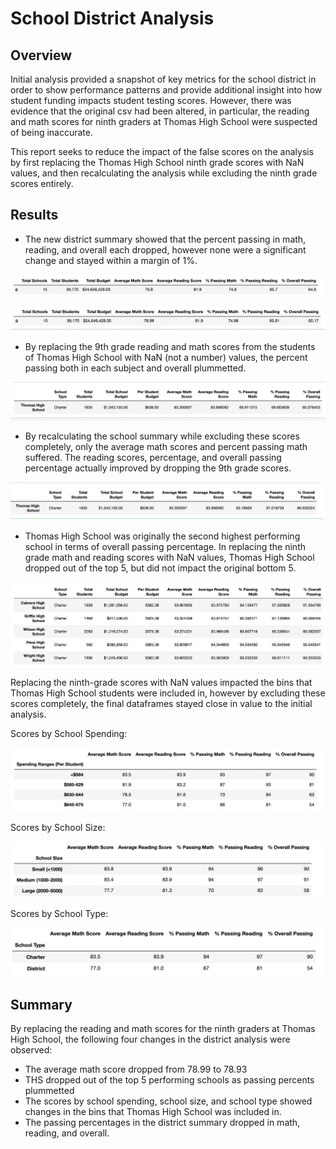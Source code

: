 # School District Analysis 

## Overview

Initial analysis provided a snapshot of key metrics for the school district in order to show performance patterns and provide additional insight into how student funding impacts student testing scores. However, there was evidence that the original csv had been altered, in particular, the reading and math scores for ninth graders at Thomas High School were suspected of being inaccurate. 

This report seeks to reduce the impact of the false scores on the analysis by first replacing the Thomas High School ninth grade scores with NaN values, and then recalculating the analysis while excluding the ninth grade scores entirely. 


## Results 

* The new district summary showed that the percent passing in math, reading, and overall each dropped, however none were a significant change and stayed within a     margin of 1%. 

![new district](https://github.com/msprech/School_district_analysis/blob/460d368980014276dd308effb753b7f79f80a62d/Resources/new%20district%20summary%20df.png)

![original district](https://github.com/msprech/School_district_analysis/blob/460d368980014276dd308effb753b7f79f80a62d/Resources/old%20district%20summary.png)


* By replacing the 9th grade reading and math scores from the students of Thomas High School with NaN (not a number) values, the percent passing both in each         subject and overall plummetted. 

![school summary nan](https://github.com/msprech/School_district_analysis/blob/460d368980014276dd308effb753b7f79f80a62d/Resources/THS%20school%20summary%20w%20nan.png)

* By recalculating the school summary while excluding these scores completely, only the average math scores and percent passing math suffered. The reading scores,     percentage, and overall passing percentage actually improved by dropping the 9th grade scores.  

![school summary no nan](https://github.com/msprech/School_district_analysis/blob/460d368980014276dd308effb753b7f79f80a62d/Resources/THS%20school%20summary%20without%209th%20graders.png)

* Thomas High School was originally the second highest performing school in terms of overall passing percentage. In replacing the ninth grade math and reading         scores with NaN values, Thomas High School dropped out of the top 5, but did not impact the original bottom 5. 

![new top 5](https://github.com/msprech/School_district_analysis/blob/460d368980014276dd308effb753b7f79f80a62d/Resources/top%205%20schools%20with%20nan%20values.png)


Replacing the ninth-grade scores with NaN values impacted the bins that Thomas High School students were included in, however by excluding these scores completely, the final dataframes stayed close in value to the initial analysis. 

Scores by School Spending: 

![school spending](https://github.com/msprech/School_district_analysis/blob/09de761d3384d5c5fbbe7203a59ca1c38be834a4/Resources/new%20spending%20summary%20df.png)

Scores by School Size: 

![school size](https://github.com/msprech/School_district_analysis/blob/09de761d3384d5c5fbbe7203a59ca1c38be834a4/Resources/new%20size%20summary%20df.png)

Scores by School Type:

![school type](https://github.com/msprech/School_district_analysis/blob/09de761d3384d5c5fbbe7203a59ca1c38be834a4/Resources/new%20type%20summary%20df.png)



## Summary

By replacing the reading and math scores for the ninth graders at Thomas High School, the following four changes in the district analysis were observed: 

* The average math score dropped from 78.99 to 78.93 
* THS dropped out of the top 5 performing schools as passing percents plummetted 
* The scores by school spending, school size, and school type showed changes in the bins that Thomas High School was included in. 
* The passing percentages in the district summary dropped in math, reading, and overall. 

